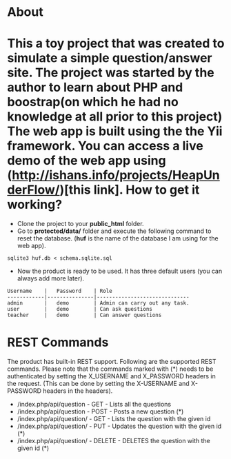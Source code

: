About
======
This a toy project that was created to simulate a simple question/answer site. The project was started by the author to learn about PHP and boostrap(on which he had no knowledge at all prior to this project)  The web app is built using the the Yii framework. 
You can access a live demo of the web app using (http://ishans.info/projects/HeapUnderFlow/)[this link].
How to get it working?
======================
* Clone the project to your **public_html** folder.
* Go to **protected/data/** folder and execute the following command to reset the database. (**huf** is the name of the database I am using for the web app).

```
sqlite3 huf.db < schema.sqlite.sql
```
* Now the product is ready to be used. It has three default users (you can always add more later).

```
Username    |   Password    | Role
------------|---------------|------------------------------
admin       |   demo        | Admin can carry out any task.
user        |   demo        | Can ask questions
teacher     |   demo        | Can answer questions
```

REST Commands
=====================
The product has built-in REST support. Following are the supported REST commands. Please note that the commands marked with (*) needs to be authenticated
by setting the X_USERNAME and X_PASSWORD headers in the request. (This can be done by setting the X-USERNAME and
X-PASSWORD headers in the headers).

* <URL>/index.php/api/question - GET - Lists all the questions
* <URL>/index.php/api/question - POST - Posts a new question (*)
* <URL>/index.php/api/question/<id> - GET - Lists the question with the given id
* <URL>/index.php/api/question/<id> - PUT - Updates the question with the given id (*)
* <URL>/index.php/api/question/<id> - DELETE - DELETES the question with the given id (*)
